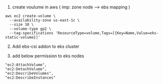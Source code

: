 1. create voulume in aws ( imp: zone node --> ebs mapping )

```
aws ec2 create-volume \
  --availability-zone us-east-1c \
  --size 10 \
  --volume-type gp2 \
  --tag-specifications 'ResourceType=volume,Tags=[{Key=Name,Value=eks-static-volume}]'
```

2. Add ebs-csi addon to eks cluster 

3. add below permission to eks nodes 

```
"ec2:AttachVolume",
"ec2:DetachVolume",
"ec2:DescribeVolumes",
"ec2:DescribeInstances"
```